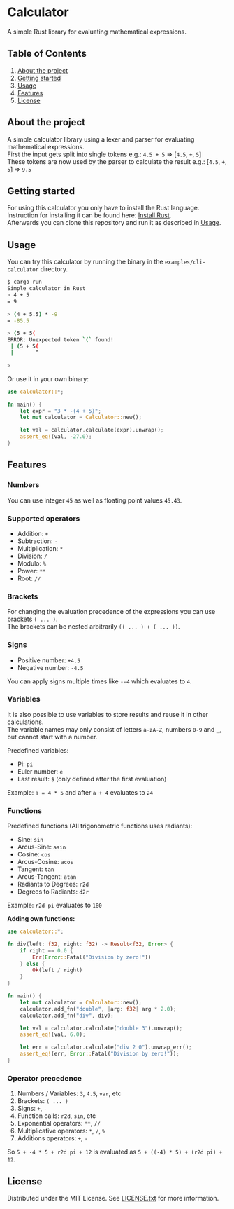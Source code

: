 <!-- PROJECT NAME -->
# Calculator

A simple Rust library for evaluating mathematical expressions.



<!-- TABLE OF CONTENTS -->
## Table of Contents

 1. [About the project](#about-the-project)
 2. [Getting started](#getting-started)
 3. [Usage](#usage)
 4. [Features](#features)
 5. [License](#license)



<!-- ABOUT THE PROJECT -->
## About the project

A simple calculator library using a lexer and parser for evaluating mathematical expressions.  
First the input gets split into single tokens e.g.: `4.5 + 5` => [`4.5`, `+`, `5`]  
These tokens are now used by the parser to calculate the result e.g.: [`4.5`, `+`, `5`] => `9.5`



<!-- GETTING STARTED -->
## Getting started

For using this calculator you only have to install the Rust language.  
Instruction for installing it can be found here: [Install Rust](https://www.rust-lang.org/tools/install).  
Afterwards you can clone this repository and run it as described in [Usage](#usage).



<!-- USAGE EXAMPLES -->
## Usage

You can try this calculator by running the binary in the `examples/cli-calculator` directory.
```bash
$ cargo run
Simple calculator in Rust
> 4 + 5
= 9

> (4 + 5.5) * -9
= -85.5

> (5 + 5(       
ERROR: Unexpected token `(` found!
 | (5 + 5(
 |       ^

>
```

Or use it in your own binary:
```rust
use calculator::*;

fn main() {
    let expr = "3 * -(4 + 5)";
    let mut calculator = Calculator::new();

    let val = calculator.calculate(expr).unwrap();
    assert_eq!(val, -27.0);
}
```



<!-- FEATURES -->
## Features

### Numbers

You can use integer `45` as well as floating point values `45.43`.


### Supported operators

 - Addition: `+`
 - Subtraction: `-`
 - Multiplication: `*`
 - Division: `/`
 - Modulo: `%`
 - Power: `**`
 - Root: `//`


### Brackets

For changing the evaluation precedence of the expressions you can use brackets `( ... )`.  
The brackets can be nested arbitrarily `(( ... ) + ( ... ))`.


### Signs

 - Positive number: `+4.5`
 - Negative number: `-4.5`

You can apply signs multiple times like `--4` which evaluates to `4`.


### Variables

It is also possible to use variables to store results and reuse it in other calculations.  
The variable names may only consist of letters `a-zA-Z`, numbers `0-9` and `_`, but cannot start with a number.

Predefined variables:
 - Pi: `pi`
 - Euler number: `e`
 - Last result: `$` (only defined after the first evaluation)

 Example: `a = 4 * 5` and after `a + 4` evaluates to `24`


### Functions

Predefined functions (All trigonometric functions uses radiants):
 - Sine: `sin`
 - Arcus-Sine: `asin`
 - Cosine: `cos`
 - Arcus-Cosine: `acos`
 - Tangent: `tan`
 - Arcus-Tangent: `atan`
 - Radiants to Degrees: `r2d`
 - Degrees to Radiants: `d2r`

Example: `r2d pi` evaluates to `180`

**Adding own functions:**
```rust
use calculator::*;

fn div(left: f32, right: f32) -> Result<f32, Error> {
    if right == 0.0 {
        Err(Error::Fatal("Division by zero!"))
    } else {
        Ok(left / right)
    }
}

fn main() {
    let mut calculator = Calculator::new();
    calculator.add_fn("double", |arg: f32| arg * 2.0);
    calculator.add_fn("div", div);

    let val = calculator.calculate("double 3").unwrap();
    assert_eq!(val, 6.0);

    let err = calculator.calculate("div 2 0").unwrap_err();
    assert_eq!(err, Error::Fatal("Division by zero!"));
}
```


### Operator precedence

 1. Numbers / Variables: `3`, `4.5`, `var`, etc
 2. Brackets: `( ... )`
 3. Signs: `+`, `-`
 4. Function calls: `r2d`, `sin`, etc
 5. Exponential operators: `**`, `//`
 6. Multiplicative operators: `*`, `/`, `%`
 7. Additions operators: `+`, `-`

So `5 + -4 * 5 + r2d pi + 12` is evaluated as `5 + ((-4) * 5) + (r2d pi) + 12`.



<!-- LICENSE -->
## License

Distributed under the MIT License. See [LICENSE.txt](LICENSE.txt) for more information.
